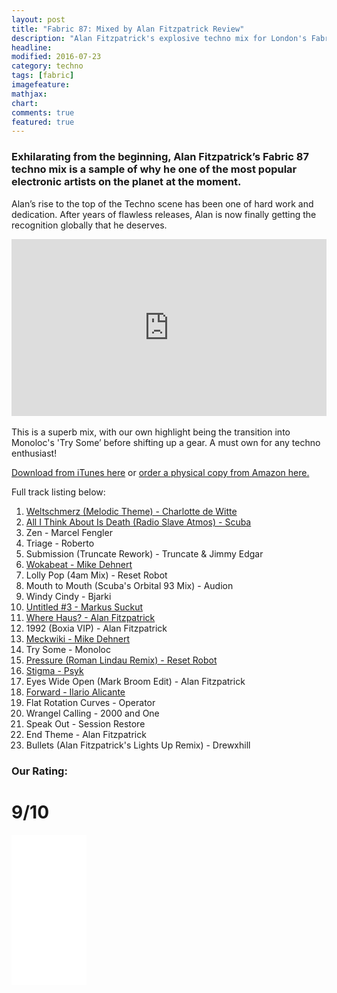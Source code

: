 ```yaml
---
layout: post
title: "Fabric 87: Mixed by Alan Fitzpatrick Review"
description: "Alan Fitzpatrick's explosive techno mix for London's Fabric nightclub"
headline: 
modified: 2016-07-23
category: techno
tags: [fabric]
imagefeature: 
mathjax: 
chart: 
comments: true
featured: true
---
```



### Exhilarating from the beginning, Alan Fitzpatrick’s Fabric 87 techno mix is a sample of why he one of the most popular electronic artists on the planet at the moment.


Alan’s rise to the top of the Techno scene has been one of hard work and dedication. After years of flawless releases, Alan is now finally getting the recognition globally that he deserves.


<style>.embed-container { position: relative; padding-bottom: 56.25%; height: 0; overflow: hidden; max-width: 100%; } .embed-container iframe, .embed-container object, .embed-container embed { position: absolute; top: 0; left: 0; width: 100%; height: 100%; }</style><div class='embed-container'><iframe src='https://www.youtube.com/embed/48-MxGisIYY' frameborder='0' allowfullscreen></iframe></div>


<br>
This is a superb mix, with our own highlight being the transition into Monoloc's 'Try Some’ before shifting up a gear. A must own for any techno enthusiast!

<a href="https://itunes.apple.com/gb/album/fabric-87-alan-fitzpatrick/id1101682045">Download from iTunes here</a> or <a rel="nofollow" href="http://www.amazon.co.uk/gp/product/B01BXGUMS4/ref=as_li_tl?ie=UTF8&camp=1634&creative=6738&creativeASIN=B01BXGUMS4&linkCode=as2&tag=rechun02-21">order a physical copy from Amazon here.</a><img src="http://ir-uk.amazon-adsystem.com/e/ir?t=rechun02-21&l=as2&o=2&a=B01BXGUMS4" width="1" height="1" border="0" alt="" style="border:none !important; margin:0px !important;" />


Full track listing below:

1. <a href="https://itunes.apple.com/gb/album/weltschmerz-melodic-theme/id1101682045?i=1101682053">Weltschmerz (Melodic Theme) - Charlotte de Witte</a>
2. <a href="https://itunes.apple.com/gb/album/all-i-think-about-is-death/id1048806042?i=1048806456">All I Think About Is Death (Radio Slave Atmos) - Scuba</a>
3. Zen - Marcel Fengler
4. Triage - Roberto
5. Submission (Truncate Rework) - Truncate & Jimmy Edgar
6. <a href="https://itunes.apple.com/gb/album/wokabeat/id1089127362?i=1089127365">Wokabeat - Mike Dehnert</a>
7. Lolly Pop (4am Mix) - Reset Robot
8. Mouth to Mouth (Scuba's Orbital 93 Mix) - Audion
9. Windy Cindy - Bjarki
10. <a href="https://itunes.apple.com/gb/album/untitled-3/id1056104522?i=1056105042">Untitled #3 - Markus Suckut</a>
11. <a href="https://itunes.apple.com/gb/album/where-haus/id1113281252?i=1113281444">Where Haus? - Alan Fitzpatrick</a>
12. 1992 (Boxia VIP) - Alan Fitzpatrick
13. <a href="https://itunes.apple.com/gb/album/meckwiki/id1089127362?i=1089127366">Meckwiki - Mike Dehnert</a>
14. Try Some - Monoloc
15. <a href="https://itunes.apple.com/gb/album/pressure-roman-lindau-remix/id1101682045?i=1101682427
">Pressure (Roman Lindau Remix) - Reset Robot</a>
16. <a href="https://itunes.apple.com/gb/album/stigma/id1060114060?i=1060114896
">Stigma - Psyk</a>
17. Eyes Wide Open (Mark Broom Edit) - Alan Fitzpatrick
18. <a href="https://itunes.apple.com/gb/album/forward/id1089057710?i=1089057717
">Forward - Ilario Alicante</a>
19. Flat Rotation Curves - Operator
20. Wrangel Calling - 2000 and One
21. Speak Out - Session Restore
22. End Theme - Alan Fitzpatrick
23. Bullets (Alan Fitzpatrick's Lights Up Remix) - Drewxhill


### Our Rating:

# 9/10

<p>
<iframe style="width:120px;height:240px;" marginwidth="0" marginheight="0" scrolling="no" frameborder="0" src="//ws-eu.amazon-adsystem.com/widgets/q?ServiceVersion=20070822&OneJS=1&Operation=GetAdHtml&MarketPlace=GB&source=ac&ref=qf_sp_asin_til&ad_type=product_link&tracking_id=rechun02-21&marketplace=amazon&region=GB&placement=B01BXGUMS4&asins=B01BXGUMS4&linkId=&show_border=true&link_opens_in_new_window=true">
</iframe></p>